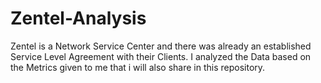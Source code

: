 # Zentel-Analysis
Zentel is a Network Service Center and there was already an established Service Level Agreement with their Clients. I analyzed the Data based on the Metrics given to me that i will also share in this repository.
